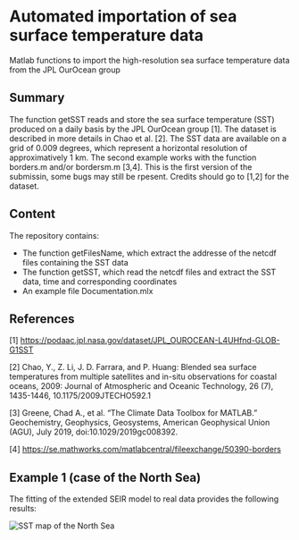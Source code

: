 # Automated importation of sea surface temperature data
Matlab functions to import the high-resolution sea surface temperature data from the JPL OurOcean group

## Summary

The function getSST reads and store the sea surface temperature (SST)  produced on a daily basis by the JPL OurOcean group [1]. The dataset is described in more details in Chao et al. [2]. The SST data are available on a grid of 0.009 degrees, which represent  a horizontal resolution of approximatively  1 km. The second example works with the function borders.m and/or bordersm.m [3,4]. This is the first version of the submissin, some bugs may still be rpesent. Credits should go to [1,2] for the dataset.

## Content

The repository contains:
  - The function getFilesName, which extract the addresse of the netcdf files containing the SST data
  - The function getSST, which read the netcdf files and extract the SST data, time and corresponding coordinates
  - An example file Documentation.mlx
  

## References
[1] https://podaac.jpl.nasa.gov/dataset/JPL_OUROCEAN-L4UHfnd-GLOB-G1SST

[2] Chao, Y., Z. Li, J. D. Farrara, and P. Huang: Blended sea surface  temperatures from multiple satellites and in-situ observations for  coastal oceans, 2009: Journal of Atmospheric and Oceanic Technology, 26  (7), 1435-1446, 10.1175/2009JTECHO592.1

[3]    Greene, Chad A., et al. “The Climate Data Toolbox for MATLAB.”  Geochemistry, Geophysics, Geosystems, American Geophysical Union (AGU),  July 2019, doi:10.1029/2019gc008392.

[4] https://se.mathworks.com/matlabcentral/fileexchange/50390-borders

## Example 1 (case of the North Sea) 

The fitting of the extended SEIR model to real data provides the following results:

![SST map of the North Sea](illustration.png)
